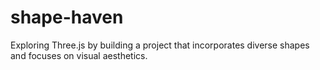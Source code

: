 # shape-haven
Exploring Three.js by building a project that incorporates diverse shapes and focuses on visual aesthetics.
